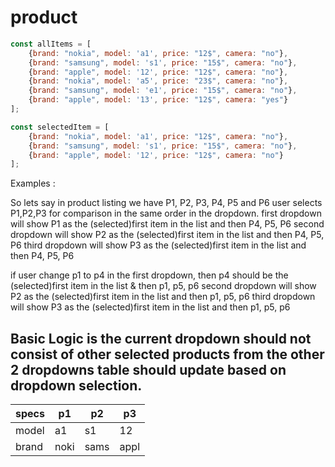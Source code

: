 # product

```javascript
const allItems = [
    {brand: "nokia", model: 'a1', price: "12$", camera: "no"},
    {brand: "samsung", model: 's1', price: "15$", camera: "no"},
    {brand: "apple", model: '12', price: "12$", camera: "no"},
    {brand: "nokia", model: 'a5', price: "23$", camera: "no"},
    {brand: "samsung", model: 'e1', price: "15$", camera: "no"},
    {brand: "apple", model: '13', price: "12$", camera: "yes"}
];

const selectedItem = [
    {brand: "nokia", model: 'a1', price: "12$", camera: "no"},
    {brand: "samsung", model: 's1', price: "15$", camera: "no"},
    {brand: "apple", model: '12', price: "12$", camera: "no"}
];
```
Examples : 

So lets say in product listing we have P1, P2, P3, P4, P5 and P6
user selects P1,P2,P3 for comparison in the same order in the dropdown.
first dropdown will show P1 as the (selected)first item in the list and then P4, P5, P6
second dropdown will show P2 as the (selected)first item in the list and then P4, P5, P6
third dropdown will show P3 as the (selected)first item in the list and then P4, P5, P6

if user change p1 to p4 in the first dropdown, then p4 should be the (selected)first item in the list & then p1, p5, p6
second dropdown will show P2 as the (selected)first item in the list and then p1, p5, p6
third dropdown will show P3 as the (selected)first item in the list and then p1, p5, p6

Basic Logic is the current dropdown should not consist of other selected products from the other 2 dropdowns 
table should update based on dropdown selection.
---------

|specs| p1 | p2 | p3 |
|-----|----|----|----|
|model|a1  |s1  |12  |
|brand|noki|sams|appl|

